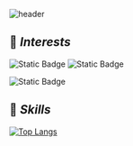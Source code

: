![header](https://capsule-render.vercel.app/api?type=waving&color=timeGradient&text=Semi_Kwon%20GitHub%&animation=twinkling&fontSize=35&fontAlignY=50&fontAlign=76&height=250)


## 🌱 *Interests*
![Static Badge](https://img.shields.io/badge/AI-%23FF0000)
![Static Badge](https://img.shields.io/badge/Deep_Learning-%23FFA500)

![Static Badge](https://img.shields.io/badge/NLP-%#006400)


## 💬 *Skills*
[![Top Langs](https://github-readme-stats.vercel.app/api/top-langs/?username=SemiKwon&layout=compact)](https://github.com/delay-100/github-readme-stats)


<!--
**SemiKwon/SemiKwon** is a ✨ _special_ ✨ repository because its `README.md` (this file) appears on your GitHub profile.

Here are some ideas to get you started:

- 🔭 I’m currently working on ...
- 🌱 I’m currently learning ...
- 👯 I’m looking to collaborate on ...
- 🤔 I’m looking for help with ...
- 💬 Ask me about ...
- 📫 How to reach me: ...
- 😄 Pronouns: ...
- ⚡ Fun fact: ...
-->
